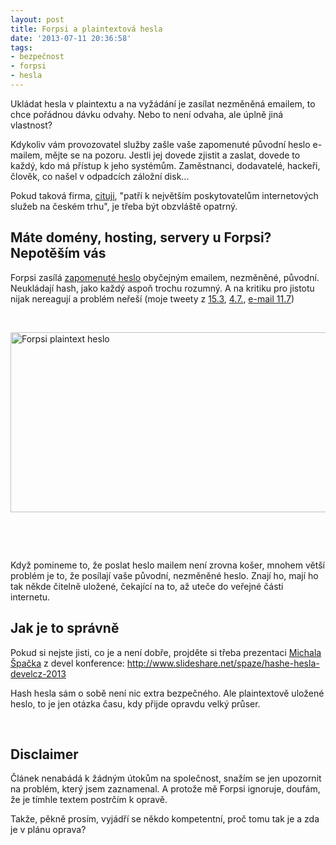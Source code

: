 ```yaml
---
layout: post
title: Forpsi a plaintextová hesla
date: '2013-07-11 20:36:58'
tags:
- bezpečnost
- forpsi
- hesla
---
```

Ukládat hesla v plaintextu a na vyžádání je zasílat nezměněná emailem, to chce pořádnou dávku odvahy. Nebo to není odvaha, ale úplně jiná vlastnost? 

<p>Kdykoliv vám provozovatel služby zašle vaše zapomenuté původní heslo e-mailem, mějte se na pozoru. Jestli jej dovede zjistit a zaslat, dovede to každý, kdo má přístup k jeho systémům. Zaměstnanci, dodavatelé, hackeři, člověk, co našel v odpadcích záložní disk...</p>
<p>Pokud taková firma, <a href="http://forpsi.org/">cituji</a>, "patří k největším poskytovatelům internetových služeb na českém trhu", je třeba být obzvláště opatrný.</p>
<h2>Máte domény, hosting, servery u Forpsi? Nepotěším vás</h2>
<p>Forpsi zasílá <a href="http://www.forpsi.com/getpwd.php">zapomenuté heslo</a> obyčejným emailem, nezměněné, původní. Neukládají hash, jako každý aspoň trochu rozumný. A na kritiku pro jistotu nijak nereagují a problém neřeší (moje tweety z <a href="https://twitter.com/tdvorak/status/312630776850161664">15.3</a>, <a href="https://twitter.com/tdvorak/status/352650049655816192">4.7.</a>, <a href="http://www.tomas-dvorak.cz/images/332.png">e-mail 11.7</a>)</p>
<p> </p>
<p><img src="http://www.tomas-dvorak.cz/images/331t.png" alt="Forpsi plaintext heslo" width="648" height="288" /></p>
<p> </p>
<p> </p>
<p>Když pomineme to, že poslat heslo mailem není zrovna košer, mnohem větší problém je to, že posílají vaše původní, nezměněné heslo. Znají ho, mají ho tak někde čitelně uložené, čekající na to, až uteče do veřejné části internetu. </p>
<h2>Jak je to správně</h2>
<p>Pokud si nejste jisti, co je a není dobře, projděte si třeba prezentaci <a href="https://twitter.com/spazef0rze">Michala Špačka</a> z devel konference: <a href="http://www.slideshare.net/spaze/hashe-hesla-develcz-2013">http://www.slideshare.net/spaze/hashe-hesla-develcz-2013</a></p>
<p>Hash hesla sám o sobě není nic extra bezpečného. Ale plaintextově uložené heslo, to je jen otázka času, kdy přijde opravdu velký průser.</p>
<p> </p>
<h2>Disclaimer </h2>
<p>Článek nenabádá k žádným útokům na společnost, snažím se jen upozornit na problém, který jsem zaznamenal. A protože mě Forpsi ignoruje, doufám, že je tímhle textem postrčím k opravě.</p>
<p>Takže, pěkně prosím, vyjádří se někdo kompetentní, proč tomu tak je a zda je v plánu oprava? </p>
<p> </p>
